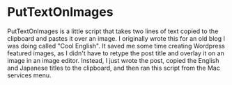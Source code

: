 # PutTextOnImages

PutTextOnImages is a little script that takes two lines of text copied to the clipboard and pastes it over an image. I originally wrote this for an old blog I was doing called "Cool English". It saved me some time creating Wordpress featured images, as I didn't have to retype the post title and overlay it on an image in an image editor. Instead, I just wrote the post, copied the English and Japanese titles to the clipboard, and then ran this script from the Mac services menu.
